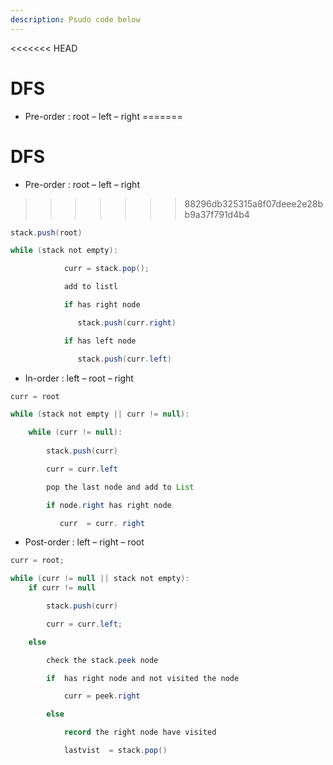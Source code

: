 ```yaml
---
description: Psudo code below
---
```

<<<<<<< HEAD
# DFS
- Pre-order : root – left – right
=======

# DFS

* Pre-order : root – left – right

>>>>>>> 88296db325315a8f07deee2e28bb9a37f791d4b4
```java
stack.push(root)

while (stack not empty):

            curr = stack.pop();

            add to listl

            if has right node

               stack.push(curr.right)

            if has left node

               stack.push(curr.left)
```

* In-order : left – root – right

```java
curr = root

while (stack not empty || curr != null):

	while (curr != null):
	
		stack.push(curr)

        curr = curr.left

        pop the last node and add to List

        if node.right has right node

           curr  = curr. right
```

* Post-order : left – right – root

```java
curr = root;

while (curr != null || stack not empty):
	if curr != null

		stack.push(curr)

		curr = curr.left;

	else

		check the stack.peek node

		if  has right node and not visited the node

			curr = peek.right

		else

			record the right node have visited

			lastvist  = stack.pop()
```

